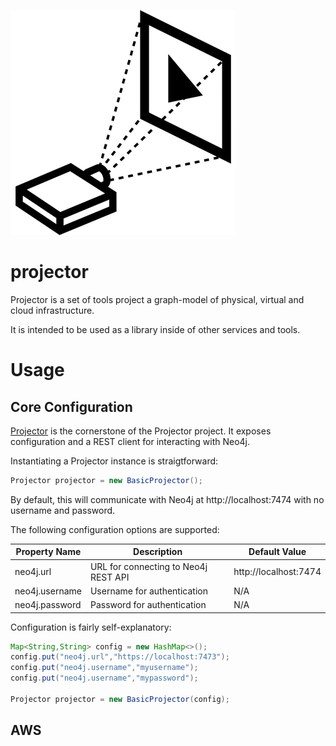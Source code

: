 ![Projector](https://raw.githubusercontent.com/LendingClub/projector/master/.assets/noun_7987_sm.png) 

# projector

Projector is a set of tools project a graph-model of physical, virtual and cloud infrastructure.

It is intended to be used as a library inside of other services and tools.



# Usage

## Core Configuration

[Projector](https://github.com/LendingClub/projector/blob/master/projector-core/src/main/java/org/lendingclub/projector/core/Projector.java) is the cornerstone of the
Projector project.  It exposes configuration and a REST client for interacting with Neo4j.

Instantiating a Projector instance is straigtforward:

```java
Projector projector = new BasicProjector();
```

By default, this will communicate with Neo4j at http://localhost:7474 with no username and password.

The following configuration options are supported:

| Property Name | Description | Default Value |
|---------------|-------------|---------------|
| neo4j.url     |  URL for connecting to Neo4j REST API | http://localhost:7474 |
| neo4j.username|  Username for authentication | N/A |
| neo4j.password|  Password for authentication | N/A |

Configuration is fairly self-explanatory:

```java
Map<String,String> config = new HashMap<>();
config.put("neo4j.url","https://localhost:7473");
config.put("neo4j.username","myusername");
config.put("neo4j.username","mypassword");

Projector projector = new BasicProjector(config);
```


## AWS

